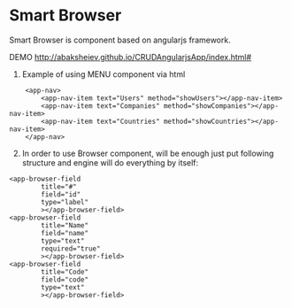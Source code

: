 # Smart Browser

Smart Browser is component based on angularjs framework. 

DEMO http://abaksheiev.github.io/CRUDAngularjsApp/index.html#

1. Example of using MENU component via html 

<!-- Navigation -->
        <app-nav>
            <app-nav-item text="Users" method="showUsers"></app-nav-item>
            <app-nav-item text="Companies" method="showCompanies"></app-nav-item>
            <app-nav-item text="Countries" method="showCountries"></app-nav-item>
        </app-nav>
<!-- /Navigation -->

2. In order to use Browser component, will be enough just put following structure and engine will do everything by itself:

<!-- Table -->
<app-browser
        dataUrl="mockJsonData/data.json"
        >

    <app-browser-field
            title="#"
            field="id"
            type="label"
            ></app-browser-field>
    <app-browser-field
            title="Name"
            field="name"
            type="text"
            required="true"
            ></app-browser-field>
    <app-browser-field
            title="Code"
            field="code"
            type="text"
            ></app-browser-field>

</app-browser>
<!-- /Table -->
